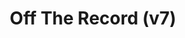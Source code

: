 ---
abv: 6.0%
alt:
availability: Keg
bitterness: 
description: Version 7 of our rotating hops series. This one is 100% Mosaic dry hop.
gravity: 
hops: 
ibu: N/A
img: off-the-record-v7.jpg
layout: beer
malt: 
modal-id: off-the-record-v7
title: Off The Record (v7)
on-tap: nope
sourness: 
style: Hazy IPA
---